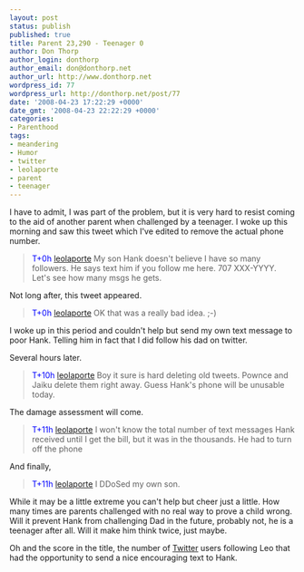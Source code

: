 ```yaml
---
layout: post
status: publish
published: true
title: Parent 23,290 - Teenager 0
author: Don Thorp
author_login: donthorp
author_email: don@donthorp.net
author_url: http://www.donthorp.net
wordpress_id: 77
wordpress_url: http://donthorp.net/post/77
date: '2008-04-23 17:22:29 +0000'
date_gmt: '2008-04-23 22:22:29 +0000'
categories:
- Parenthood
tags:
- meandering
- Humor
- twitter
- leolaporte
- parent
- teenager
---
```

<p>I have to admit, I was part of the problem, but it is very hard to resist coming to the aid of another parent when challenged by a teenager. I woke up this morning and saw this tweet which I've edited to remove the actual phone number.</p>
<blockquote><p>
<span style="color:blue">T+0h</span> <a href="http://twitter.com/leolaporte" target="_blank">leolaporte</a> My son Hank doesn't believe I have so many followers. He says text him if you follow me here. 707 XXX-YYYY. Let's see how many msgs he gets.
</p></blockquote>
<p>Not long after, this tweet appeared.</p>
<blockquote><p>
<span style="color:blue">T+0h</span> <a href="http://twitter.com/leolaporte" target="_blank">leolaporte</a>  OK that was a really bad idea. ;-)
</p></blockquote>
<p>I woke up in this period and couldn't help but send my own text message to poor Hank. Telling him in fact that I did follow his dad on twitter. </p>
<p>Several hours later.</p>
<blockquote><p>
<span style="color:blue">T+10h</span> <a href="http://twitter.com/leolaporte" target="_blank">leolaporte</a> Boy it sure is hard deleting old tweets. Pownce and Jaiku delete them right away. Guess Hank's phone will be unusable today.
</p></blockquote>
<p>The damage assessment will come.</p>
<blockquote><p>
<span style="color:blue">T+11h</span> <a href="http://twitter.com/leolaporte" target="_blank">leolaporte</a> I won't know the total number of text messages Hank received until I get the bill, but it was in the thousands. He had to turn off the phone
</p></blockquote>
<p>And finally,</p>
<blockquote><p>
<span style="color:blue">T+11h</span> <a href="http://twitter.com/leolaporte" target="_blank">leolaporte</a> I DDoSed my own son.
</p></blockquote>
<p>While it may be a little extreme you can't help but cheer just a little. How many times are parents challenged with no real way to prove a child wrong. Will it prevent Hank from challenging Dad in the future, probably not, he is a teenager after all. Will it make him think twice, just maybe.</p>
<p>Oh and the score in the title, the number of <a href="http://twitter.com">Twitter</a> users following Leo that had the opportunity to send a nice encouraging text to Hank.</p>
